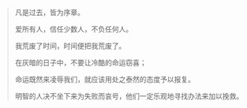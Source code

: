 > 凡是过去，皆为序章。
>
> 爱所有人，信任少数人，不负任何人。
>
> 我荒废了时间，时间便把我荒废了。
>
>  在灰暗的日子中，不要让冷酷的命运窃喜；
>
> 命运既然来凌辱我们，就应该用处之泰然的态度予以报复。
>
> 明智的人决不坐下来为失败而哀号，他们一定乐观地寻找办法来加以挽救。

